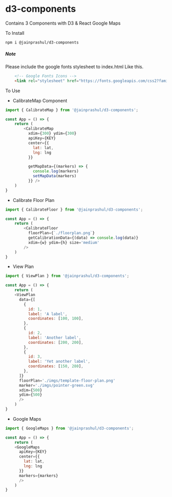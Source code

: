 # d3-components

Contains 3 Components with D3 & React Google Maps 


To Install 

```
npm i @jainprashul/d3-components
```

##### Note
Please include the google fonts stylesheet to index.html 
Like this.

``` html 
    <!-- Google Fonts Icons -->
    <link rel="stylesheet" href="https://fonts.googleapis.com/css2?family=Material+Symbols+Outlined:opsz,wght,FILL,GRAD@48,400,0,0" />

```

To Use

- CalibrateMap Component

```js
import { CalibrateMap } from '@jainprashul/d3-components';

const App = () => {
    return (
        <CalibrateMap
          xdim={300} ydim={300}
          apiKey={KEY}
          center={{
            lat: lat,
            lng: lng
          }}

          getMapData={(markers) => {
            console.log(markers)
            setMapData(markers)
          }} />
    )
}

```

- Calibrate Floor Plan

```js
import { CalibrateFloor } from '@jainprashul/d3-components';

const App = () => {
    return (
        <CalibrateFloor
          floorPlan={`./floorplan.png`}
          getCalibrationData={(data) => console.log(data)}
          xdim={w} ydim={h} size='medium'
        />
    )
}

```

- View Plan 

```js
import { ViewPlan } from '@jainprashul/d3-components';

const App = () => {
    return (
    <ViewPlan 
      data={[
        {
          id: 1,
          label: 'A label',
          coordinates: [100, 100],
        },
        {
          id: 2,
          label: 'Another label',
          coordinates: [200, 200],
        },
        {
          id: 3,
          label: 'Yet another label',
          coordinates: [150, 280],
        },
      ]}
      floorPlan='./imgs/template-floor-plan.png'
      marker='./imgs/pointer-green.svg'
      xdim={500}
      ydim={500}
      />
    )
}

```

- Google Maps

```js
import { GoogleMaps } from '@jainprashul/d3-components';

const App = () => {
    return (
    <GoogleMaps
      apiKey={KEY}
      center={{
        lat: lat,
        lng: lng
      }}
      markers={markers}
      />
    )
}

```
